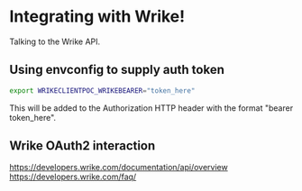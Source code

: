 # Integrating with Wrike!

Talking to the Wrike API.

## Using envconfig to supply auth token
```bash
export WRIKECLIENTPOC_WRIKEBEARER="token_here"
```
This will be added to the Authorization HTTP header with the format "bearer token_here".

## Wrike OAuth2 interaction
https://developers.wrike.com/documentation/api/overview
https://developers.wrike.com/faq/
